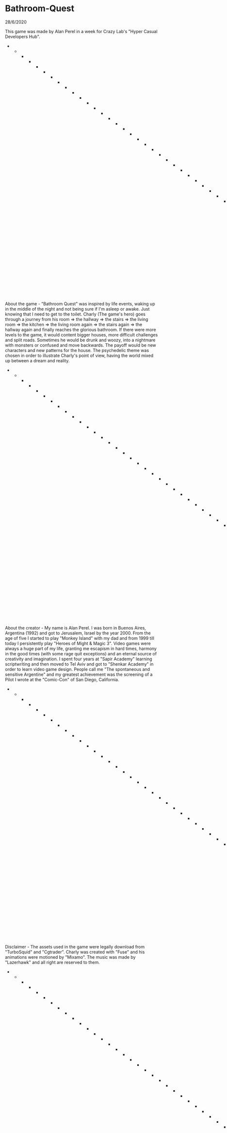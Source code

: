 # Bathroom-Quest
28/6/2020

This game was made by Alan Perel in a week for Crazy Lab's "Hyper Casual Developers Hub".

* - * - * - * - * - * - * - * - * - * - * - * - * - * - * - * - * - * - * - * - * - * - * - * - *

About the game -
"Bathroom Quest" was inspired by life events, waking up in the middle of the night and not
being sure if I'm asleep or awake. Just knowing that I need to get to the toilet.
Charly (The game's hero) goes through a journey from his room => the hallway => the stairs =>
the living room => the kitchen => the living room again => the stairs again => the hallway again and
finally reaches the glorious bathroom.
If there were more levels to the game, it would content bigger houses, more difficult 
challenges and split roads. Sometimes he would be drunk and woozy, into a nightmare with monsters
or confused and move backwards. The payoff would be new characters and new patterns for
the house. 
The psychedelic theme was chosen in order to illustrate Charly's point of view, having the world
mixed up between a dream and reality.

* - * - * - * - * - * - * - * - * - * - * - * - * - * - * - * - * - * - * - * - * - * - * - * - *

About the creator -
My name is Alan Perel.
I was born in Buenos Aires, Argentina (1992) and got to Jerusalem, Israel by the year 2000. 
From the age of five I started to play "Monkey Island" with my dad and from 1999 till today
I persistently play "Heroes of Might & Magic 3". Video games were always a huge part of my life,
granting me escapism in hard times, harmony in the good times (with some rage quit exceptions)
and an eternal source of creativity and imagination.
I spent four years at "Sapir Academy" learning scriptwriting and then moved to Tel Aviv and got
to "Shenkar Academy" in order to learn video game design.
People call me "The spontaneous and sensitive Argentine" and my greatest achievement was the 
screening of a Pilot I wrote at the "Comic-Con" of San Diego, California.

* - * - * - * - * - * - * - * - * - * - * - * - * - * - * - * - * - * - * - * - * - * - * - * - *

Disclaimer -
The assets used in the game were legally download from "TurboSquid" and "Cgtrader".
Charly was created with "Fuse" and his animations were motioned by "Mixamo".
The music was made by "Lazerhawk" and all right are reserved to them.

* - * - * - * - * - * - * - * - * - * - * - * - * - * - * - * - * - * - * - * - * - * - * - * - *

I hope that you'll enjoy the game!
Have a magical day.
